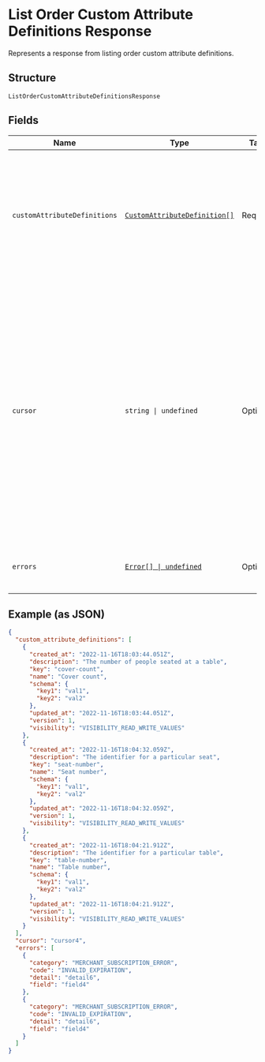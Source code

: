 <!-- Optimized: 2025-10-06 -->
<!-- RPM: 1.6.2.1.1.6.2.1_list-order-custom-attribute-definitions-response_20251006 -->
<!-- Session: E2E RPM DNA Application -->
<!-- AOM: RND (Reggie & Dro) -->
<!-- COI: TECHNOLOGY -->
<!-- RPM: HIGH -->
<!-- ACTION: BUILD -->


# List Order Custom Attribute Definitions Response

Represents a response from listing order custom attribute definitions.

## Structure

`ListOrderCustomAttributeDefinitionsResponse`

## Fields

| Name | Type | Tags | Description |
|  --- | --- | --- | --- |
| `customAttributeDefinitions` | [`CustomAttributeDefinition[]`](../../doc/models/custom-attribute-definition.md) | Required | The retrieved custom attribute definitions. If no custom attribute definitions are found, Square returns an empty object (`{}`). |
| `cursor` | `string \| undefined` | Optional | The cursor to provide in your next call to this endpoint to retrieve the next page of results for your original request.<br>This field is present only if the request succeeded and additional results are available.<br>For more information, see [Pagination](https://developer.squareup.com/docs/working-with-apis/pagination).<br>**Constraints**: *Minimum Length*: `1` |
| `errors` | [`Error[] \| undefined`](../../doc/models/error.md) | Optional | Any errors that occurred during the request. |

## Example (as JSON)

```json
{
  "custom_attribute_definitions": [
    {
      "created_at": "2022-11-16T18:03:44.051Z",
      "description": "The number of people seated at a table",
      "key": "cover-count",
      "name": "Cover count",
      "schema": {
        "key1": "val1",
        "key2": "val2"
      },
      "updated_at": "2022-11-16T18:03:44.051Z",
      "version": 1,
      "visibility": "VISIBILITY_READ_WRITE_VALUES"
    },
    {
      "created_at": "2022-11-16T18:04:32.059Z",
      "description": "The identifier for a particular seat",
      "key": "seat-number",
      "name": "Seat number",
      "schema": {
        "key1": "val1",
        "key2": "val2"
      },
      "updated_at": "2022-11-16T18:04:32.059Z",
      "version": 1,
      "visibility": "VISIBILITY_READ_WRITE_VALUES"
    },
    {
      "created_at": "2022-11-16T18:04:21.912Z",
      "description": "The identifier for a particular table",
      "key": "table-number",
      "name": "Table number",
      "schema": {
        "key1": "val1",
        "key2": "val2"
      },
      "updated_at": "2022-11-16T18:04:21.912Z",
      "version": 1,
      "visibility": "VISIBILITY_READ_WRITE_VALUES"
    }
  ],
  "cursor": "cursor4",
  "errors": [
    {
      "category": "MERCHANT_SUBSCRIPTION_ERROR",
      "code": "INVALID_EXPIRATION",
      "detail": "detail6",
      "field": "field4"
    },
    {
      "category": "MERCHANT_SUBSCRIPTION_ERROR",
      "code": "INVALID_EXPIRATION",
      "detail": "detail6",
      "field": "field4"
    }
  ]
}
```
